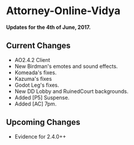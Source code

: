 # Attorney-Online-Vidya
__Updates for the 4th of June, 2017.__

## Current Changes
* AO2.4.2 Client
* New Birdman's emotes and sound effects.
* Komeada's fixes.  
* Kazuma's fixes  
* Godot Leg's fixes.
* New DD Lobby and RuinedCourt backgrounds.
* Added [P5] Suspense.
* Added [AC] 7pm.

## Upcoming Changes
* Evidence for 2.4.0++
